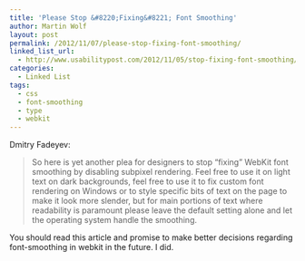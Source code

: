 ```yaml
---
title: 'Please Stop &#8220;Fixing&#8221; Font Smoothing'
author: Martin Wolf
layout: post
permalink: /2012/11/07/please-stop-fixing-font-smoothing/
linked_list_url:
  - http://www.usabilitypost.com/2012/11/05/stop-fixing-font-smoothing/
categories:
  - Linked List
tags:
  - css
  - font-smoothing
  - type
  - webkit
---
```

<p class="linked-list-quote-author">
  Dmitry Fadeyev:
</p>

> So here is yet another plea for designers to stop “fixing” WebKit font smoothing by disabling subpixel rendering. Feel free to use it on light text on dark backgrounds, feel free to use it to fix custom font rendering on Windows or to style specific bits of text on the page to make it look more slender, but for main portions of text where readability is paramount please leave the default setting alone and let the operating system handle the smoothing.

You should read this article and promise to make better decisions regarding font-smoothing in webkit in the future. I did.